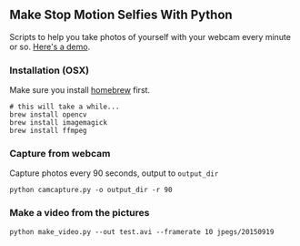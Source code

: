 ## Make Stop Motion Selfies With Python
Scripts to help you take photos of yourself with your webcam every minute or so. [Here's a demo](https://youtu.be/W071Y5Boq-A). 

### Installation (OSX)
Make sure you install [homebrew](http://brew.sh/) first.

```
# this will take a while...
brew install opencv
brew install imagemagick
brew install ffmpeg
```

### Capture from webcam
Capture photos every 90 seconds, output to `output_dir`

```
python camcapture.py -o output_dir -r 90
```

### Make a video from the pictures

```
python make_video.py --out test.avi --framerate 10 jpegs/20150919 
```
